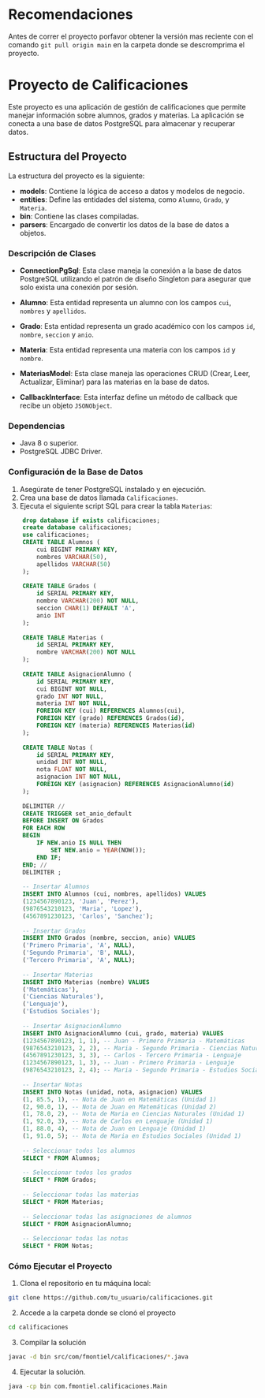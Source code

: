 # Recomendaciones
Antes de correr el proyecto porfavor obtener la versión mas reciente con el comando `git pull origin main` en la carpeta donde se descromprima el proyecto.

# Proyecto de Calificaciones

Este proyecto es una aplicación de gestión de calificaciones que permite manejar información sobre alumnos, grados y materias. La aplicación se conecta a una base de datos PostgreSQL para almacenar y recuperar datos.

## Estructura del Proyecto

La estructura del proyecto es la siguiente:

- **models**: Contiene la lógica de acceso a datos y modelos de negocio.
- **entities**: Define las entidades del sistema, como `Alumno`, `Grado`, y `Materia`.
- **bin**: Contiene las clases compiladas.
- **parsers**: Encargado de convertir los datos de la base de datos a objetos.

### Descripción de Clases

- **ConnectionPgSql**: Esta clase maneja la conexión a la base de datos PostgreSQL utilizando el patrón de diseño Singleton para asegurar que solo exista una conexión por sesión.

- **Alumno**: Esta entidad representa un alumno con los campos `cui`, `nombres` y `apellidos`.

- **Grado**: Esta entidad representa un grado académico con los campos `id`, `nombre`, `seccion` y `anio`.

- **Materia**: Esta entidad representa una materia con los campos `id` y `nombre`.

- **MateriasModel**: Esta clase maneja las operaciones CRUD (Crear, Leer, Actualizar, Eliminar) para las materias en la base de datos.

- **CallbackInterface**: Esta interfaz define un método de callback que recibe un objeto `JSONObject`.

### Dependencias

- Java 8 o superior.
- PostgreSQL JDBC Driver.

### Configuración de la Base de Datos

1. Asegúrate de tener PostgreSQL instalado y en ejecución.
2. Crea una base de datos llamada `Calificaciones`.
3. Ejecuta el siguiente script SQL para crear la tabla `Materias`:

```sql
    drop database if exists calificaciones;
    create database calificaciones;
    use calificaciones;
    CREATE TABLE Alumnos (
        cui BIGINT PRIMARY KEY,
        nombres VARCHAR(50),
        apellidos VARCHAR(50)
    );
    
    CREATE TABLE Grados (
        id SERIAL PRIMARY KEY,
        nombre VARCHAR(200) NOT NULL,
        seccion CHAR(1) DEFAULT 'A',
        anio INT
    );
    
    CREATE TABLE Materias (
        id SERIAL PRIMARY KEY,
        nombre VARCHAR(200) NOT NULL
    );
    
    CREATE TABLE AsignacionAlumno (
        id SERIAL PRIMARY KEY,
        cui BIGINT NOT NULL,
        grado INT NOT NULL,
        materia INT NOT NULL,
        FOREIGN KEY (cui) REFERENCES Alumnos(cui),
        FOREIGN KEY (grado) REFERENCES Grados(id),
        FOREIGN KEY (materia) REFERENCES Materias(id)
    );
    
    CREATE TABLE Notas (
        id SERIAL PRIMARY KEY,
        unidad INT NOT NULL,
        nota FLOAT NOT NULL,
        asignacion INT NOT NULL,
        FOREIGN KEY (asignacion) REFERENCES AsignacionAlumno(id)
    );
    
    DELIMITER //
    CREATE TRIGGER set_anio_default
    BEFORE INSERT ON Grados
    FOR EACH ROW
    BEGIN
        IF NEW.anio IS NULL THEN
            SET NEW.anio = YEAR(NOW());
        END IF;
    END; //
    DELIMITER ;
    
    -- Insertar Alumnos
    INSERT INTO Alumnos (cui, nombres, apellidos) VALUES
    (1234567890123, 'Juan', 'Perez'),
    (9876543210123, 'Maria', 'Lopez'),
    (4567891230123, 'Carlos', 'Sanchez');
    
    -- Insertar Grados
    INSERT INTO Grados (nombre, seccion, anio) VALUES
    ('Primero Primaria', 'A', NULL),
    ('Segundo Primaria', 'B', NULL),
    ('Tercero Primaria', 'A', NULL);
    
    -- Insertar Materias
    INSERT INTO Materias (nombre) VALUES
    ('Matemáticas'),
    ('Ciencias Naturales'),
    ('Lenguaje'),
    ('Estudios Sociales');
    
    -- Insertar AsignacionAlumno
    INSERT INTO AsignacionAlumno (cui, grado, materia) VALUES
    (1234567890123, 1, 1), -- Juan - Primero Primaria - Matemáticas
    (9876543210123, 2, 2), -- Maria - Segundo Primaria - Ciencias Naturales
    (4567891230123, 3, 3), -- Carlos - Tercero Primaria - Lenguaje
    (1234567890123, 1, 3), -- Juan - Primero Primaria - Lenguaje
    (9876543210123, 2, 4); -- Maria - Segundo Primaria - Estudios Sociales
    
    -- Insertar Notas
    INSERT INTO Notas (unidad, nota, asignacion) VALUES
    (1, 85.5, 1), -- Nota de Juan en Matemáticas (Unidad 1)
    (2, 90.0, 1), -- Nota de Juan en Matemáticas (Unidad 2)
    (1, 78.0, 2), -- Nota de Maria en Ciencias Naturales (Unidad 1)
    (1, 92.0, 3), -- Nota de Carlos en Lenguaje (Unidad 1)
    (1, 88.0, 4), -- Nota de Juan en Lenguaje (Unidad 1)
    (1, 91.0, 5); -- Nota de Maria en Estudios Sociales (Unidad 1)
    
    -- Seleccionar todos los alumnos
    SELECT * FROM Alumnos;
    
    -- Seleccionar todos los grados
    SELECT * FROM Grados;
    
    -- Seleccionar todas las materias
    SELECT * FROM Materias;
    
    -- Seleccionar todas las asignaciones de alumnos
    SELECT * FROM AsignacionAlumno;
    
    -- Seleccionar todas las notas
    SELECT * FROM Notas;
```

### Cómo Ejecutar el Proyecto

1. Clona el repositorio en tu máquina local:

```bash
git clone https://github.com/tu_usuario/calificaciones.git
```
2. Accede a la carpeta donde se clonó el proyecto
```bash
cd calificaciones
```
3. Compilar la solución
```bash
javac -d bin src/com/fmontiel/calificaciones/*.java
```
4. Ejecutar la solución.
```bash
java -cp bin com.fmontiel.calificaciones.Main
```
